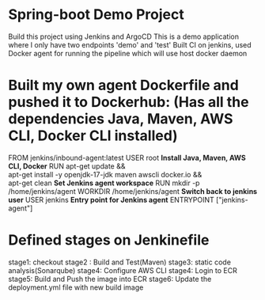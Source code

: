 # Spring-boot Demo Project

Build this project using Jenkins and ArgoCD
This is a demo application where I only have two endpoints 'demo' and 'test'
Built CI on jenkins, used Docker agent for running the pipeline which will use host docker daemon

# Built my own agent Dockerfile and pushed it to Dockerhub: (Has all the dependencies Java, Maven, AWS CLI, Docker CLI installed)

FROM jenkins/inbound-agent:latest
USER root
**Install Java, Maven, AWS CLI, Docker**
RUN apt-get update && \
    apt-get install -y openjdk-17-jdk maven awscli docker.io && \
    apt-get clean
**Set Jenkins agent workspace**
RUN mkdir -p /home/jenkins/agent
WORKDIR /home/jenkins/agent
**Switch back to jenkins user**
USER jenkins
**Entry point for Jenkins agent**
ENTRYPOINT ["jenkins-agent"]

# Defined stages on Jenkinefile
stage1: checkout
stage2 : Build and Test(Maven)
stage3: static code analysis(Sonarqube)
stage4: Configure AWS CLI
stage4: Login to ECR
stage5: Build and Push the image into ECR
stage6: Update the deployment.yml file with new build image




